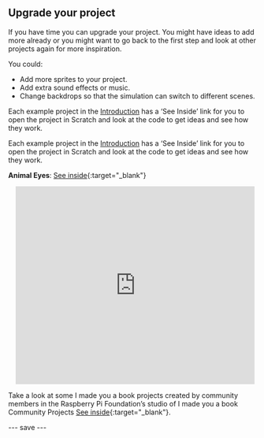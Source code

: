 ## Upgrade your project

If you have time you can upgrade your project. You might have ideas to add more already or you might want to go back to the first step and look at other projects again for more inspiration.

You could:
- Add more sprites to your project.
- Add extra sound effects or music.
- Change backdrops so that the simulation can switch to different scenes.

Each example project in the [Introduction](.) has a ‘See Inside’ link for you to open the project in Scratch and look at the code to get ideas and see how they work.

Each example project in the [Introduction](.) has a ‘See Inside’ link for you to open the project in Scratch and look at the code to get ideas and see how they work.

**Animal Eyes**: [See inside](https://scratch.mit.edu/projects/553701588/editor){:target="_blank"}
<div class="scratch-preview" style="margin-left: 15px;">
  <iframe allowtransparency="true" width="485" height="402" src="https://scratch.mit.edu/projects/embed/553701588/?autostart=false" frameborder="0"></iframe>
</div>

Take a look at some I made you a book projects created by community members in the Raspberry Pi Foundation’s studio of I made you a book Community Projects [See inside](https://scratch.mit.edu/studios/29092393/){:target="_blank"}.


--- save ---

